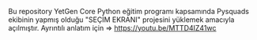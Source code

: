 Bu repository YetGen Core Python eğitim programı kapsamında Pysquads ekibinin yapmış olduğu "SEÇİM EKRANI" projesini yüklemek amacıyla açılmıştır.
Ayrıntılı anlatım için => https://youtu.be/MTTD4IZ41wc

